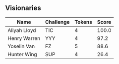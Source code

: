 ## Visionaries
Name | Challenge | Tokens | Score
--- | --- | --- | ---
Aliyah Lloyd | TIC | 4 | 100.0
Henry Warren | YYY | 4 | 97.2
Yoselin Van | FZ | 5 | 88.6
Hunter Wing | SUP | 4 | 26.4
